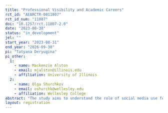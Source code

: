 ```yaml
---
title: "Professional Visibility and Academic Careers"
rct_id: "AEARCTR-0011807"
rct_id_num: "11807"
doi: "10.1257/rct.11807-2.0"
date: "2023-08-30"
status: "in_development"
jel: ""
start_year: "2023-08-31"
end_year: "2026-09-30"
pi: "Tatyana Deryugina"
pi_other:
  1:
    - name: Mackenzie Alston
    - email: mjalston@illinois.edu
    - affiliation: University of Illinois
  2:
    - name: Olga Shurchkov
    - email: oshurchk@wellesley.edu
    - affiliation: Wellesley College
abstract: "The study aims to understand the role of social media use for professional purposes in determining academics’ career outcomes. Eligible participants who consent to enroll in the study complete a baseline survey. Some randomly selected subjects receive emails with suggestions about how to use Twitter effectively for professional advancement, as well as monetary incentives to either (1) browse Twitter for relevant content or (2) create original posts (“tweets”) on Twitter. The study concludes with follow-up surveys."
layout: registration
---
```


